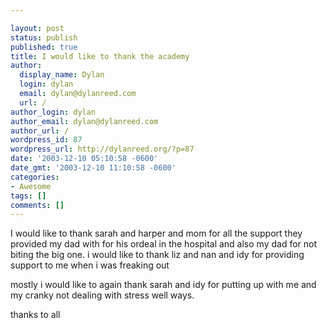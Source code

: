 ```yaml
---

layout: post
status: publish
published: true
title: I would like to thank the academy
author:
  display_name: Dylan
  login: dylan
  email: dylan@dylanreed.com
  url: /
author_login: dylan
author_email: dylan@dylanreed.com
author_url: /
wordpress_id: 87
wordpress_url: http://dylanreed.org/?p=87
date: '2003-12-10 05:10:58 -0600'
date_gmt: '2003-12-10 11:10:58 -0600'
categories:
- Awesome
tags: []
comments: []
---
```


I would like to thank sarah and harper and mom for all the support they provided my dad with for his ordeal in the hospital and also my dad for not biting the big one. i would like to thank liz and nan and idy for providing support to me when i was freaking out

mostly i would like to again thank sarah and idy for putting up with me and my cranky not dealing with stress well ways.

thanks to all
